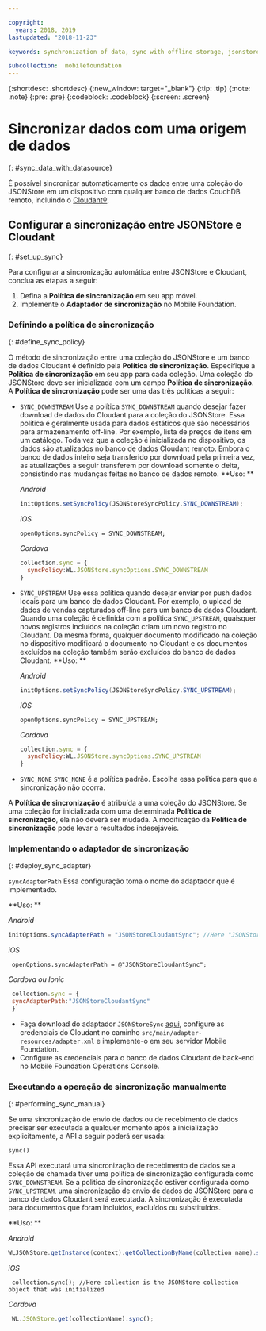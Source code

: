 ```yaml
---

copyright:
  years: 2018, 2019
lastupdated: "2018-11-23"

keywords: synchronization of data, sync with offline storage, jsonstore sync

subcollection:  mobilefoundation
---
```


{:shortdesc: .shortdesc}
{:new_window: target="_blank"}
{:tip: .tip}
{:note: .note}
{:pre: .pre}
{:codeblock: .codeblock}
{:screen: .screen}

# Sincronizar dados com uma origem de dados
{: #sync_data_with_datasource}

É possível sincronizar automaticamente os dados entre uma coleção do JSONStore em um dispositivo com qualquer banco de dados CouchDB remoto, incluindo o [Cloudant®](https://www.ibm.com/in-en/marketplace/database-management).

## Configurar a sincronização entre JSONStore e Cloudant
{: #set_up_sync}

Para configurar a sincronização automática entre JSONStore e Cloudant, conclua as etapas a seguir:

1. Defina a **Política de sincronização** em seu app móvel.
2. Implemente o **Adaptador de sincronização** no Mobile Foundation.

### Definindo a política de sincronização
{: #define_sync_policy}

O método de sincronização entre uma coleção do JSONStore e um banco de dados Cloudant é definido pela **Política de sincronização**. Especifique a **Política de sincronização** em seu app para cada coleção.
Uma coleção do JSONStore deve ser inicializada com um campo **Política de sincronização**. A **Política de sincronização** pode ser uma das três políticas a seguir:

* `SYNC_DOWNSTREAM`
  Use a política `SYNC_DOWNSTREAM` quando desejar fazer download de dados do Cloudant para a coleção do JSONStore. Essa política é geralmente usada para dados estáticos que são necessários para armazenamento off-line. Por exemplo, lista de preços de itens em um catálogo. Toda vez que a coleção é inicializada no dispositivo, os dados são atualizados no banco de dados Cloudant remoto. Embora o banco de dados inteiro seja transferido por download pela primeira vez, as atualizações a seguir transferem por download somente o delta, consistindo nas mudanças feitas no banco de dados remoto.
  **Uso: **

  *Android*
  ```java
  initOptions.setSyncPolicy(JSONStoreSyncPolicy.SYNC_DOWNSTREAM);
  ```

  *iOS*
  ```objc
  openOptions.syncPolicy = SYNC_DOWNSTREAM;
  ```

  *Cordova*
  ```javascript
  collection.sync = {
    syncPolicy:WL.JSONStore.syncOptions.SYNC_DOWNSTREAM
  }
  ```

* `SYNC_UPSTREAM`
  Use essa política quando desejar enviar por push dados locais para um banco de dados Cloudant. Por exemplo, o upload de dados de vendas capturados off-line para um banco de dados Cloudant. Quando uma coleção é definida com a política `SYNC_UPSTREAM`, quaisquer novos registros incluídos na coleção criam um novo registro no Cloudant. Da mesma forma, qualquer documento modificado na coleção no dispositivo modificará o documento no Cloudant e os documentos excluídos na coleção também serão excluídos do banco de dados Cloudant.
  **Uso: **

  *Android*
  ```java
  initOptions.setSyncPolicy(JSONStoreSyncPolicy.SYNC_UPSTREAM);
  ```

  *iOS*
  ```objc
  openOptions.syncPolicy = SYNC_UPSTREAM;
  ```

  *Cordova*
  ```javascript
  collection.sync = {
    syncPolicy:WL.JSONStore.syncOptions.SYNC_UPSTREAM
  }
  ```

* `SYNC_NONE`
  `SYNC_NONE` é a política padrão. Escolha essa política para que a sincronização não ocorra.

A **Política de sincronização** é atribuída a uma coleção do JSONStore. Se uma coleção for inicializada com uma determinada **Política de sincronização**, ela não deverá ser mudada. A modificação da **Política de sincronização** pode levar a resultados indesejáveis.

### Implementando o adaptador de sincronização
{: #deploy_sync_adapter}

`syncAdapterPath`
Essa configuração toma o nome do adaptador que é implementado.

**Uso: **

*Android*
 ```java
 initOptions.syncAdapterPath = "JSONStoreCloudantSync"; //Here "JSONStoreCloudantSync" is the name of the adapter.
 ```

*iOS*
 ```objc
  openOptions.syncAdapterPath = @"JSONStoreCloudantSync";
 ```

*Cordova ou Ionic*
 ```javascript
  collection.sync = {
  syncAdapterPath:"JSONStoreCloudantSync"
  }
 ```

* Faça download do adaptador `JSONStoreSync` [aqui](https://github.com/MobileFirst-Platform-Developer-Center/JSONStoreCloudantSync/), configure as credenciais do Cloudant no caminho `src/main/adapter-resources/adapter.xml` e implemente-o em seu servidor Mobile Foundation.
* Configure as credenciais para o banco de dados Cloudant de back-end no Mobile Foundation Operations Console.

### Executando a operação de sincronização manualmente
{: #performing_sync_manual}

Se uma sincronização de envio de dados ou de recebimento de dados precisar ser executada a qualquer momento após a inicialização explicitamente, a API a seguir poderá ser usada:

`sync()`

Essa API executará uma sincronização de recebimento de dados se a coleção de chamada tiver uma política de sincronização configurada como `SYNC_DOWNSTREAM`. Se a política de sincronização estiver configurada como `SYNC_UPSTREAM`, uma sincronização de envio de dados do JSONStore para o banco de dados Cloudant será executada. A sincronização é executada para documentos que foram incluídos, excluídos ou substituídos.

**Uso: **

*Android*
 ```java
 WLJSONStore.getInstance(context).getCollectionByName(collection_name).sync();
 ```

*iOS*
 ```objc
  collection.sync(); //Here collection is the JSONStore collection object that was initialized
 ```

*Cordova*
 ```javascript
  WL.JSONStore.get(collectionName).sync();
 ```
